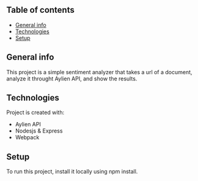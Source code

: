 ## Table of contents
* [General info](#general-info)
* [Technologies](#technologies)
* [Setup](#setup)

## General info
This project is a simple sentiment analyzer that takes a url of a document, analyze it throught Aylien API, and show the results.

## Technologies
Project is created with:
* Aylien API
* Nodesjs & Express
* Webpack
	
## Setup
To run this project, install it locally using npm install.